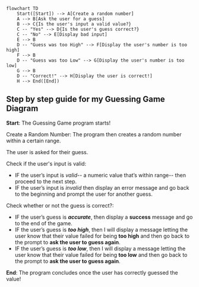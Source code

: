 ```mermaid
flowchart TD
    Start([Start]) --> A[Create a random number]
    A --> B[Ask the user for a guess]
    B --> C{Is the user's input a valid value?}
    C -- "Yes" --> D{Is the user's guess correct?}
    C -- "No" --> E[Display bad input]
    E --> B
    D -- "Guess was too High" --> F[Display the user's number is too high]
    F --> B
    D -- "Guess was too Low" --> G[Display the user's number is too low]
    G --> B
    D -- "Correct!" --> H[Display the user is correct!]
    H --> End([End])
```
## Step by step guide for my Guessing Game Diagram

**Start**: The Guessing Game program starts!

Create a Random Number: The program then creates a random number within a certain range.


The user is asked for their guess.


Check if the user's input is valid:
*	IF the user’s input is _valid_-- a numeric value that’s within range-- then proceed to the next step.
*	IF the user’s input is _invalid_ then display an error message and go back to the beginning and prompt the user for another guess.


Check whether or not the guess is correct?:
*	IF the user’s guess is **_accurate_**, then display a **success** message and go to the end of the game.
*	IF the user’s guess is **_too high_**, then I will display a message letting the user know that their value failed for being **too high** and then go back to the prompt to **ask the user to guess again**.
*	IF the user’s guess is **_too low_**, then I will display a message letting the user know that their value failed for being **too low** and then go back to the prompt to **ask the user to guess again**.


**End**: The program concludes once the user has correctly guessed the value!
